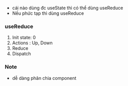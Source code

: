 - cái nào dùng đc useState thì có thể dùng useReduce
- Nếu phức tạp thì dùng useReduce
### useReduce
1. Init state: 0
2. Actions : Up, Down
3. Reduce
4. Dispatch
### Note
- dễ dàng phân chia component
